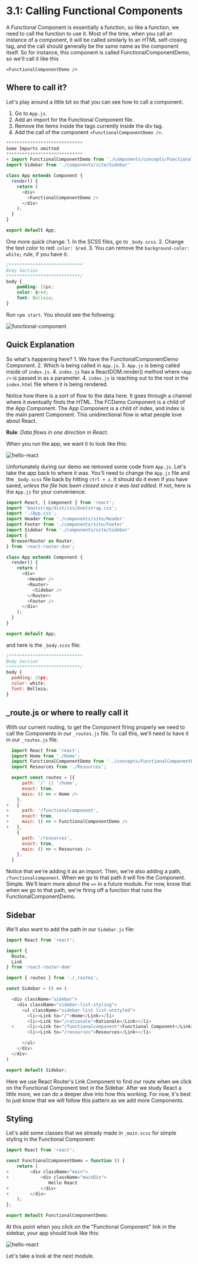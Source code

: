# 3.1: Calling Functional Components

A Functional Component is essentially a function, so like a function, we need to call the function to use it. Most of the time, when you call an instance of a component, it will be called similarly to an HTML self-closing tag, and the call should generally be the same name as the component itself. So for instance, this component is called FunctionalComponentDemo, so we'll call it like this

`<FunctionalComponentDemo />`

## Where to call it?

Let's play around a little bit so that you can see how to call a component.

1. Go to `App.js`.
2. Add an import for the Functional Component file. 
3. Remove the items inside the tags currently inside the div tag.
4. Add the call of the component `<FunctionalComponentDemo />`. 

```javascript
*****************************
Some Imports omitted
*****************************
+ import FunctionalComponentDemo from './components/concepts/FunctionalComponentDemo.js';
import Sidebar from './components/site/Sidebar'

class App extends Component {
  render() {
    return (
      <div>
        <FunctionalComponentDemo />
      </div>
    );
  }
}

export default App;
```

One more quick change: 1. In the SCSS files, go to `_body.scss`. 2. Change the text color to red: `color: $red`. 3. You can remove the `background-color: white;` rule, if you have it.

```css
/****************************
Body Section
****************************/
body {
    padding: 15px;
    color: $red;
    font: Belleza;
}
```

Run `npm start`. You should see the following:

![functional-component](../.gitbook/assets/2.1-functional-component-demo.PNG)

## Quick Explanation

So what's happening here? 1. We have the FunctionalComponentDemo Component. 2. Which is being called in `App.js`. 3. `App.js` is being called inside of `index.js`. 4. `index.js` has a ReactDOM.render\(\) method where `<App />` is passed in as a parameter. 4. `index.js` is reaching out to the root in the `index.html` file where it is being rendered.

Notice how there is a sort of flow to the data here. It goes through a channel where it eventually finds the HTML. The FCDemo Component is a child of the App Component. The App Component is a child of index, and index is the main parent Component. This unidirectional flow is what people love about React.

**Rule**: _Data flows in one direction in React._

When you run the app, we want it to look like this: 

![hello-react](../.gitbook/assets/2.1-components-hello-react.PNG)

Unfortunately during our demo we removed some code from `App.js`. Let's take the app back to where it was. You'll need to change the `App.js` file and the `_body.scss` file back by hitting `ctrl + z`. It should do it even if you have saved, _unless the file has been closed since it was last edited_. If not, here is the `App.js` for your convenience:

```javascript
import React, { Component } from 'react';
import 'bootstrap/dist/css/bootstrap.css';
import './App.css';
import Header from './components/site/Header'
import Footer from './components/site/Footer'
import Sidebar from './components/site/Sidebar'
import {
  BrowserRouter as Router,
} from 'react-router-dom';

class App extends Component {
  render() {
    return (
      <div>
        <Header />
        <Router>
          <Sidebar />
        </Router>
        <Footer />
      </div>
    );
  }
}

export default App;
```

and here is the `_body.scss` file:

```javascript
/****************************
Body Section
****************************/
body {
  padding: 15px;
  color: white;
  font: Belleza;
}
```

## \_route.js or where to really call it

With our current routing, to get the Component firing properly we need to call the Components in our `_routes.js` file. To call this, we'll need to have it in our `_routes.js` file.

```javascript
  import React from 'react';
  import Home from './Home';
  import FunctionalComponentDemo from '../concepts/FunctionalComponentDemo'
  import Resources from './Resources';

  export const routes = [{
      path: '/' || '/home',
      exact: true,
      main: () => < Home />
    },
+   {
+     path: '/functionalcomponent',
+     exact: true,
+     main: () => < FunctionalComponentDemo />
+   },
    {
      path: '/resources',
      exact: true,
      main: () => < Resources />
    },
  ]
```

Notice that we're adding it as an import. Then, we're also adding a path, `/functionalcomponent`. When we go to that path it will fire the Component. Simple. We'll learn more about the `=>` in a future module. For now, know that when we go to that path, we're firing off a function that runs the FunctionalComponentDemo.

## Sidebar

We'll also want to add the path in our `Sidebar.js` file:

```javascript
import React from 'react';

import {
  Route,
  Link
} from 'react-router-dom'

import { routes } from './_routes';

const Sidebar = () => (

  <div className="sidebar">
    <div className="sidebar-list-styling">
      <ul className="sidebar-list list-unstyled">
        <li><Link to="/">Home</Link></li>
        <li><Link to="/rationale">Rationale</Link></li>
  +     <li><Link to="/functionalcomponent">Functional Component</Link></li>
        <li><Link to="/resources">Resources</Link></li>

      </ul>
    </div>
  </div>
)

export default Sidebar;
```

Here we use React Router's Link Component to find our route when we click on the Functional Component text in the Sidebar. After we study React a little more, we can do a deeper dive into how this working. For now, it's best to just know that we will follow this pattern as we add more Components.

## Styling

Let's add some classes that we already made in `_main.scss` for simple styling in the Functional Component:

```javascript
import React from 'react';

const FunctionalComponentDemo = function () {
    return (
+        <div className="main">
+            <div className="mainDiv">
                Hello React
+            </div>
+        </div>
    );
};

export default FunctionalComponentDemo;
```

At this point when you click on the "Functional Component" link in the sidebar, your app should look like this:

![hello-react](../.gitbook/assets/2.1-fc-hello.PNG)

Let's take a look at the next module.

